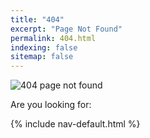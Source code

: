 ```yaml
---
title: "404"
excerpt: "Page Not Found"
permalink: 404.html
indexing: false
sitemap: false
---
```



![404 page not found](https://picsum.photos/id/194/1024/300.jpg "Page not found")

Are you looking for:

{% include nav-default.html %}
